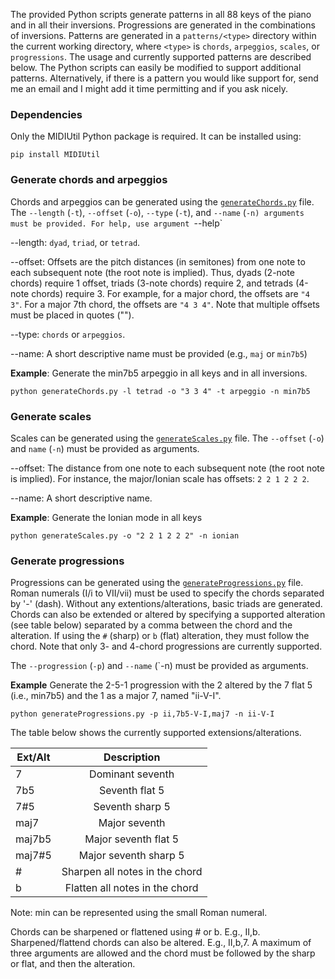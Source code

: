The provided Python scripts generate patterns in all 88 keys of the piano and in all their inversions. Progressions are generated in the combinations of inversions. Patterns are generated in a `patterns/<type>` directory within the current working directory, where `<type>` is `chords`, `arpeggios`, `scales`, or `progressions`. The usage and currently supported patterns are described below. The Python scripts can easily be modified to support additional patterns. Alternatively, if there is a pattern you would like support for, send me an email and I might add it time permitting and if you ask nicely.

### Dependencies

Only the MIDIUtil Python package is required. It can be installed using:

```
pip install MIDIUtil
```

### Generate chords and arpeggios

Chords and arpeggios can be generated using the [`generateChords.py`](generateChords.py) file. The `--length` (`-t`), `--offset` (`-o`), `--type` (`-t`), and `--name` (`-n) arguments must be provided. For help, use argument `--help`

--length: `dyad`, `triad`, or `tetrad`. 

--offset: Offsets are the pitch distances (in semitones) from one note to each subsequent note (the root note is implied). Thus, dyads (2-note chords) require 1 offset, triads (3-note chords) require 2, and tetrads (4-note chords) require 3. For example, for a major chord, the offsets are `"4 3"`. For a major 7th chord, the offsets are `"4 3 4"`. Note that multiple offsets must be placed in quotes ("").

--type: `chords` or `arpeggios`.

--name: A short descriptive name must be provided (e.g., `maj` or `min7b5`)

**Example**: Generate the min7b5 arpeggio in all keys and in all inversions.

``
python generateChords.py -l tetrad -o "3 3 4" -t arpeggio -n min7b5
``

### Generate scales

Scales can be generated using the [`generateScales.py`](generateScales.py) file. The `--offset` (`-o`) and `name` (`-n`) must be provided as arguments.

--offset: The distance from one note to each subsequent note (the root note is implied). For instance, the major/Ionian scale has offsets: `2 2 1 2 2 2`.

--name: A short descriptive name.

**Example**: Generate the Ionian mode in all keys

``
python generateScales.py -o "2 2 1 2 2 2" -n ionian
``

### Generate progressions

Progressions can be generated using the [`generateProgressions.py`](generateProgressions.py) file. Roman numerals (I/i to VII/vii) must be used to specify the chords separated by '-' (dash). Without any extentions/alterations, basic triads are generated. Chords can also be extended or altered by specifying a supported alteration (see table below) separated by a comma between the chord and the alteration. If using the `#` (sharp) or `b` (flat) alteration, they must follow the chord. Note that only 3- and 4-chord progressions are currently supported.

The `--progression` (`-p`) and `--name` (`-n) must be provided as arguments.

**Example** Generate the 2-5-1 progression with the 2 altered by the 7 flat 5 (i.e., min7b5) and the 1 as a major 7, named "ii-V-I".

``
python generateProgressions.py -p ii,7b5-V-I,maj7 -n ii-V-I
``

The table below shows the currently supported extensions/alterations.

| Ext/Alt       | Description | 
| ------------- |:-------------:| 
| 7      | Dominant seventh | 
| 7b5      | Seventh flat 5      | 
| 7#5 | Seventh sharp 5      | 
| maj7 | Major seventh |
| maj7b5 | Major seventh flat 5 |
| maj7#5 | Major seventh sharp 5 |
| # | Sharpen all notes in the chord |
| b | Flatten all notes in the chord |

Note: min can be represented using the small Roman numeral.

Chords can be sharpened or flattened using # or b. E.g., II,b. Sharpened/flattend chords can also be altered. E.g., II,b,7. A maximum of three arguments are allowed and the chord must be followed by the sharp or flat, and then the alteration.


